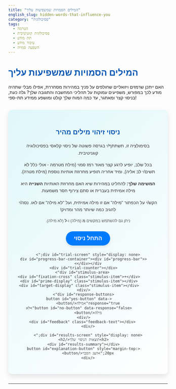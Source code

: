 ```yaml
---
title: "המילים הסמויות שמשפיעות עליך"
english_slug: hidden-words-that-influence-you
category: "פסיכולוגיה"
tags:
  - הטרמה
  - פסיכולוגיה קוגניטיבית
  - תת מודע
  - עיבוד מידע
  - השפעה סמויה
---
```

# המילים הסמויות שמשפיעות עליך

האם ייתכן שרמזים ויזואליים שחולפים על פניך במהירות מסחררת, אפילו מבלי שתהיה מודע לכך במפורש, משפיעים עמוקות על תהליכי המחשבה והתגובה שלך? גלה כעת, בניסוי קצר ומאתגר, עד כמה המוח שלך קולט ומושפע ממידע תת-ספי!

<div id="app-container">
    <div id="initial-screen">
         <h2>ניסוי זיהוי מילים מהיר</h2>
        <p>בסימולציה זו, תשתתף/י בגרסה פשוטה של ניסוי קלאסי בפסיכולוגיה קוגניטיבית.</p>
        <p>בכל שלב, יופיע לרגע קצר מאוד רמז סמוי (מילת מטרמה - אולי כלל לא תשים/י לב אליה), ומיד אחריה תופיע מחרוזת אותיות נוספת (מילת מטרה).</p>
        <p><strong>המשימה שלך:</strong> להחליט במהירות שיא האם מחרוזת האותיות <strong>השנייה</strong> היא מילה אמיתית בעברית או סתם צירוף חסר משמעות.</p>
        <p>הקש/י על הכפתור "מילה" אם זו מילה אמיתית, ועל "לא מילה" אם לאו. נסה/י להגיב כמה שיותר מהר ומדויק!</p>
        <p class="tip">ניתן גם להשתמש במקשים <strong>מ</strong> (מילה) ו-<strong>ל</strong> (לא מילה).</p>
        <button id="start-button">התחל ניסוי</button>
    </div>

    <div id="trial-screen" style="display: none;">
        <div id="progress-bar-container"><div id="progress-bar"></div></div>
        <div id="trial-counter"></div>
         <div id="stimulus-area">
            <div id="fixation-cross" class="stimulus-item">+</div>
            <div id="prime-display" class="stimulus-item"></div>
            <div id="target-display" class="stimulus-item"></div>
        </div>
        <div id="response-buttons">
            <button id="yes-button" data-response="true">מילה</button>
            <button id="no-button" data-response="false">לא מילה</button>
        </div>
         <div id="feedback" class="feedback-text"></div>
    </div>

    <div id="results-screen" style="display: none;">
        <h2>תוצאות הניסוי שלך</h2>
        <div id="results-summary"></div>
        <button id="explanation-button" style="margin-top: 20px;">הצג הסבר</button>
    </div>
</div>

<div id="explanation-content" style="display: none;">
    <h2>מה למדנו? תופעת ההטרמה (Priming)</h2>
    <ul>
        <li><strong>מהי תופעת ההטרמה בפסיכולוגיה קוגניטיבית?</strong><br>הטרמה היא תופעה שבה חשיפה קודמת לגירוי (מילת מטרמה או Prime) משפיעה על האופן שבו המוח מעבד גירוי מאוחר יותר (מילת מטרה או Target), לרוב על ידי הפיכת העיבוד למהיר או קל יותר. ההשפעה יכולה להתרחש גם כשהחשיפה הראשונית אינה מודעת או קצרה מכדי עיבוד מלא ומודע.</li>
        <li><strong>כיצד הטרמה משפיעה על מחשבות ותגובות, אפילו ללא מודעות?</strong><br>חשיפה קצרה, אפילו לשבריר שנייה, יכולה "להפעיל" (לעשות אקטיבציה) מושגים קשורים במוח (מילים, אסוציאציות). הפעלה מוקדמת זו מקלה על זיהוי או עיבוד של מידע קשור בהמשך, וכך משפיעה על תגובות, שיפוטים והחלטות, מבלי שנהיה מודעים כלל למקור ההשפעה. המוח שלנו פועל כל הזמן ברמה אוטומטית ולא מודעת, קולט ומעבד מידע סמוי.</li>
        <li><strong>סוגי הטרמה: סמנטית, אסוציאטיבית ותפיסתית.</strong><br>הטרמה <strong>סמנטית</strong>: מילים קשורות במשמעות ("רופא" <- "אחות"). הטרמה <strong>אסוציאטיבית</strong>: מילים שנוטות להופיע יחד ("לחם" <- "חמאה"). הטרמה <strong>תפיסתית</strong>: דמיון במאפיינים פיזיים (למשל, צורה או קו). הניסוי שביצעת מתמקד בהטרמה סמנטית/אסוציאטיבית.</li>
        <li><strong>משימת ההחלטה הלקסיקלית (Lexical Decision Task).</strong><br>זו משימה ניסויית סטנדרטית שבה המשתתף מחליט במהירות האם מחרוזת אותיות היא מילה אמיתית בשפה. זו דרך מצוינת למדוד כמה מהר ויעיל המוח ניגש למאגר המילים שלו.</li>
        <li><strong>אופן ביצוע ניסויי הטרמה עם משימה זו.</strong><br>כמו בניסוי שחווית: מציגים Prime קצר מאוד (כמה עשרות מילישניות) ואז מיד את ה-Target. המשימה היא להחליט על ה-Target. לעיתים קרובות ה-Prime כה קצר שהוא לא מעובד במודע.</li>
        <li><strong>מדוע זמן התגובה (Reaction Time - RT) הוא המדד המרכזי?</strong><br>זמן התגובה הוא אינדיקטור ישיר למהירות ויעילות העיבוד הקוגניטיבי. תגובה מהירה יותר = עיבוד "זורם" יותר. הטרמה מקצרת את זמן התגובה למילים קשורות, וזהו "אפקט ההטרמה" - ה-Prime הכין את המוח לעיבוד ה-Target.</li>
        <li><strong>הממצאים הטיפוסיים.</strong><br>ברוב ניסויי ההטרמה הסמנטית/אסוציאטיבית, אנשים מגיבים מהר יותר ו/או מדויק יותר כאשר ה-Prime קשור ל-Target (למשל, "מיטה" לפני "שינה"), לעומת Prime לא קשור ("ענן" לפני "שינה"). ההפרש הזה בזמני התגובה (Priming Effect) הוא ההוכחה להשפעת הגירוי הסמוי.</li>
        <li><strong>הסבר אפשרי לתופעה: אקטיבציה של רשתות סמנטיות.</strong><br>הידע שלנו מאורגן כרשת של מושגים מקושרים במוח. חשיפה ל-Prime מפעילה את הייצוג שלו ברשת, והפעלה זו מתפשטת דרך הקשרים למושגים קשורים. כשה-Target מופיע, אם הוא כבר "מופעל למחצה" בזכות ה-Prime, הוא מזוהה ומעובד מהר יותר.</li>
        <li><strong>השלכות בחיי היומיום.</strong><br>הטרמה היא לא רק תופעת מעבדה; היא משפיעה עלינו כל הזמן! היא רלוונטית להבנת קריאה, השפעות פרסום (גם סמוי), יצירת סטריאוטיפים והשפעתם על שיפוטים, והבנת תהליכי עיבוד מידע אוטומטיים ולא מודעים שמעצבים את התפיסה והתגובות שלנו בעולם.</li>
    </ul>
</div>


<style>
    @import url('https://fonts.googleapis.com/css2?family=Heebo:wght@300;400;700&display=swap');

    #app-container {
        font-family: 'Heebo', sans-serif;
        direction: rtl;
        text-align: center;
        margin: 30px auto; /* Center the container */
        padding: 30px;
        border-radius: 12px;
        max-width: 650px;
        background: linear-gradient(135deg, #e0f7fa, #ffffff); /* Subtle gradient */
        box-shadow: 0 8px 16px rgba(0, 0, 0, 0.1);
        color: #333;
        overflow: hidden; /* Prevents shadow issues with internal elements */
    }

     h1, h2 {
        color: #0056b3; /* A strong blue */
        margin-bottom: 20px;
        font-weight: 700;
    }

    #initial-screen p {
        margin-bottom: 15px;
        line-height: 1.6;
    }

     .tip {
         font-size: 0.9em;
         color: #555;
         margin-top: 15px;
     }


    #start-button, #yes-button, #no-button, #explanation-button {
        padding: 12px 25px;
        font-size: 18px;
        cursor: pointer;
        margin: 8px;
        border: none;
        border-radius: 30px; /* Pill shape */
        color: white;
        font-weight: 700;
        transition: all 0.3s ease;
        box-shadow: 0 4px 8px rgba(0, 0, 0, 0.1);
    }

    #start-button {
         background-color: #007bff; /* Primary blue */
    }
     #start-button:hover {
         background-color: #0056b3;
         box-shadow: 0 6px 12px rgba(0, 0, 0, 0.15);
     }

    #yes-button {
        background-color: #28a745; /* Success green */
    }
     #yes-button:hover {
        background-color: #218838;
         box-shadow: 0 6px 12px rgba(0, 0, 0, 0.15);
     }


    #no-button {
        background-color: #dc3545; /* Danger red */
    }
     #no-button:hover {
        background-color: #c82333;
         box-shadow: 0 6px 12px rgba(0, 0, 0, 0.15);
     }

     #explanation-button {
        background-color: #6c757d; /* Secondary grey */
         margin-left: auto;
         margin-right: auto;
         display: block; /* Center button */
    }
     #explanation-button:hover {
        background-color: #5a6268;
         box-shadow: 0 6px 12px rgba(0, 0, 0, 0.15);
     }

     button:active {
         transform: scale(0.98); /* Add a slight press effect */
         box-shadow: 0 2px 4px rgba(0, 0, 0, 0.2);
     }


    #trial-screen {
         position: relative; /* Needed for absolute positioning of children */
         min-height: 300px; /* Ensure screen has height */
         display: flex;
         flex-direction: column;
         justify-content: center;
         align-items: center;
    }

     #progress-bar-container {
        width: 100%;
        height: 8px;
        background-color: #eee;
        border-radius: 4px;
        overflow: hidden;
        margin-bottom: 20px;
     }

     #progress-bar {
        height: 100%;
        width: 0%;
        background-color: #007bff;
        transition: width 0.3s ease-in-out;
     }

    #trial-counter {
        font-size: 1em;
        color: #555;
        margin-bottom: 20px;
        min-height: 1.2em; /* Reserve space */
    }


    #stimulus-area {
        position: relative; /* Container for positioned items */
        width: 100%;
        min-height: 150px; /* Enough space for stimuli */
        display: flex; /* Use flex to center the container itself */
        justify-content: center;
        align-items: center;
        flex-grow: 1; /* Allow stimulus area to take available space */
    }

    .stimulus-item {
         position: absolute; /* Position all items in the same spot */
         top: 50%;
         left: 50%;
         transform: translate(-50%, -50%);
         font-weight: bold;
         opacity: 0; /* Start invisible */
         transition: opacity 0.05s linear; /* Fast fade transition */
    }

     #fixation-cross {
         font-size: 36px;
         color: #555;
         transition: opacity 0.1s ease-out; /* Slightly slower fade for cross */
     }

    #prime-display {
        font-size: 28px;
        color: #007bff;
    }

    #target-display {
        font-size: 60px; /* Larger for emphasis */
        color: #333;
    }

     #response-buttons {
        margin-top: 30px;
        z-index: 10; /* Ensure buttons are clickable over stimulus area */
     }

    .feedback-text {
        margin-top: 20px;
        font-size: 20px;
        font-weight: bold;
        min-height: 1.5em; /* Reserve space */
        opacity: 0;
        transition: opacity 0.3s ease-out;
    }

    #results-screen {
        margin-top: 20px;
        text-align: right; /* Align results text right */
        padding: 20px;
        background-color: #e9ecef; /* Light grey background */
        border-radius: 8px;
        box-shadow: inset 0 2px 4px rgba(0, 0, 0, 0.05);
    }

    #results-screen h2 {
        text-align: center;
        margin-bottom: 15px;
        color: #0056b3;
    }

    #results-summary p {
        margin-bottom: 10px;
        line-height: 1.5;
    }

     #explanation-content {
         margin-top: 30px; /* More space from results */
         padding: 25px;
         border: 1px solid #b3e5fc; /* Light blue border */
         border-radius: 8px;
         background-color: #e1f5fe; /* Very light blue */
         text-align: right;
         line-height: 1.6;
         box-shadow: 0 4px 8px rgba(0, 0, 0, 0.08);
    }

    #explanation-content h2 {
        text-align: center;
        margin-bottom: 20px;
         color: #004085; /* Darker blue for explanation header */
    }

    #explanation-content ul {
        list-style: disc; /* Use standard bullets */
        padding-right: 20px; /* Padding for bullets */
    }

    #explanation-content li {
        margin-bottom: 20px; /* More space between points */
        padding-bottom: 15px;
        border-bottom: 1px dashed #b3e0dc; /* Dashed separator */
    }

     #explanation-content li:last-child {
         border-bottom: none; /* No border after last item */
     }

     #explanation-content li strong {
         display: block;
         margin-bottom: 8px;
         color: #0056b3; /* Highlight key terms */
     }


</style>

<script>
    const initialScreen = document.getElementById('initial-screen');
    const trialScreen = document.getElementById('trial-screen');
    const resultsScreen = document.getElementById('results-screen');
    const stimulusAreaDiv = document.getElementById('stimulus-area');
    const fixationCross = document.getElementById('fixation-cross');
    const primeDisplay = document.getElementById('prime-display');
    const targetDisplay = document.getElementById('target-display');
    const responseButtonsDiv = document.getElementById('response-buttons');
    const startButton = document.getElementById('start-button');
    const yesButton = document.getElementById('yes-button');
    const noButton = document.getElementById('no-button');
    const feedbackDiv = document.getElementById('feedback');
    const resultsSummary = document.getElementById('results-summary');
    const explanationButton = document.getElementById('explanation-button');
    const explanationContent = document.getElementById('explanation-content');
    const trialCounterDiv = document.getElementById('trial-counter');
    const progressBar = document.getElementById('progress-bar');

    let trials = [
        // Related Word Pairs
        { prime: 'אחות', target: 'בית חולים', isWord: true, relation: 'related' },
        { prime: 'לחם', target: 'חמאה', isWord: true, relation: 'related' },
        { prime: 'קפה', target: 'תה', isWord: true, relation: 'related' },
        { prime: 'שמש', target: 'יום', isWord: true, relation: 'related' },
        { prime: 'כיסא', target: 'שולחן', isWord: true, relation: 'related' },
        { prime: 'רופא', target: 'מרפאה', isWord: true, relation: 'related' },
        { prime: 'גבוה', target: 'נמוך', isWord: true, relation: 'related' }, // Antonyms
        { prime: 'ציפור', target: 'קן', isWord: true, relation: 'related' },
        { prime: 'מים', target: 'אש', isWord: true, relation: 'related' }, // Antonyms
        { prime: 'דבש', target: 'מתוק', isWord: true, relation: 'related' },
        { prime: 'תלמיד', target: 'בית ספר', isWord: true, relation: 'related' },
        { prime: 'מלחמה', target: 'שלום', isWord: true, relation: 'related' }, // Antonyms

        // Unrelated Word Pairs
        { prime: 'ענן', target: 'בית חולים', isWord: true, relation: 'unrelated' },
        { prime: 'כיסא', target: 'חמאה', isWord: true, relation: 'unrelated' },
        { prime: 'סלע', target: 'תה', isWord: true, relation: 'unrelated' },
        { prime: 'ספר', target: 'יום', isWord: true, relation: 'unrelated' },
        { prime: 'ענן', target: 'שולחן', isWord: true, relation: 'unrelated' },
        { prime: 'שעון', target: 'מרפאה', isWord: true, relation: 'unrelated' },
        { prime: 'רחב', target: 'נמוך', isWord: true, relation: 'unrelated' },
        { prime: 'מכונית', target: 'קן', isWord: true, relation: 'unrelated' },
        { prime: 'עץ', target: 'שמיים', isWord: true, relation: 'unrelated' },
        { prime: 'אבן', target: 'מתוק', isWord: true, relation: 'unrelated' },
        { prime: 'נהר', target: 'בית ספר', isWord: true, relation: 'unrelated' },
        { prime: 'פרח', target: 'שלום', isWord: true, relation: 'unrelated' },


        // Non-word targets (Prime can be anything, doesn't matter for non-words)
        { prime: 'שולחן', target: 'בלבץ', isWord: false, relation: 'nonword' },
        { prime: 'ענן', target: 'בלבץ', isWord: false, relation: 'nonword' },
        { prime: 'קפה', target: 'צקרה', isWord: false, relation: 'nonword' },
        { prime: 'סלע', target: 'צקרה', isWord: false, relation: 'nonword' },
        { prime: 'כיסא', target: 'טלקח', isWord: false, relation: 'nonword' },
        { prime: 'ענן', target: 'טלקח', isWord: false, relation: 'nonword' },
        { prime: 'רופא', target: 'שפרע', isWord: false, relation: 'nonword' },
        { prime: 'שעון', target: 'שפרע', isWord: false, relation: 'nonword' },
         { prime: 'שמש', target: 'גבבה', isWord: false, relation: 'nonword' },
         { prime: 'ספר', target: 'גבבה', isWord: false, relation: 'nonword' },
         { prime: 'לחם', target: 'דרכף', isWord: false, relation: 'nonword' },
         { prime: 'כיסא', target: 'דרכף', isWord: false, relation: 'nonword' },
         { prime: 'דבש', target: 'חנרש', isWord: false, relation: 'nonword' },
         { prime: 'תלמיד', target: 'חנרש', isWord: false, relation: 'nonword' },
         { prime: 'מלחמה', target: 'קטבל', isWord: false, relation: 'nonword' },
         { prime: 'פרח', target: 'קטבל', isWord: false, relation: 'nonword' },

    ];

    let currentTrialIndex = 0;
    let startTime = 0;
    const results = []; // Store { rt, correct, relation, isWord } for each trial
    const primeDuration = 60; // ms (Classic range is 50-100ms)
    const fixationDuration = 500; // ms - time showing the '+'
    const feedbackDuration = 700; // ms - duration to show feedback and wait before next trial

    // Preload some characters/fonts to avoid flicker? Maybe overkill for this, but good practice.

    function shuffleArray(array) {
        const shuffled = [...array]; // Create a copy
        for (let i = shuffled.length - 1; i > 0; i--) {
            const j = Math.floor(Math.random() * (i + 1));
            [shuffled[i], shuffled[j]] = [shuffled[j], shuffled[i]]; // Swap elements
        }
        return shuffled;
    }

    let shuffledTrials = [];

    function startSimulation() {
        initialScreen.style.display = 'none';
        resultsScreen.style.display = 'none';
        explanationContent.style.display = 'none';
        explanationButton.style.display = 'none';
        trialScreen.style.display = 'flex'; // Use flex for trial screen layout
        responseButtonsDiv.style.display = 'none'; // Buttons start hidden
        feedbackDiv.style.opacity = 0;
        results.length = 0; // Clear previous results
        currentTrialIndex = 0;
        shuffledTrials = shuffleArray(trials); // Randomize trial order
        updateProgressBar();
        updateTrialCounter();
        runTrial();
    }

    function updateProgressBar() {
        const progress = (currentTrialIndex / shuffledTrials.length) * 100;
        progressBar.style.width = `${progress}%`;
    }

     function updateTrialCounter() {
         trialCounterDiv.textContent = `שלב ${currentTrialIndex + 1} מתוך ${shuffledTrials.length}`;
     }


    function runTrial() {
        if (currentTrialIndex >= shuffledTrials.length) {
            endSimulation();
            return;
        }

        const trial = shuffledTrials[currentTrialIndex];

        // Reset displays and hide feedback/buttons
        primeDisplay.textContent = '';
        primeDisplay.style.opacity = 0;
        targetDisplay.textContent = '';
        targetDisplay.style.opacity = 0;
        feedbackDiv.style.opacity = 0;
        responseButtonsDiv.style.display = 'none';
         fixationCross.style.opacity = 0; // Ensure cross is hidden initially


        // 1. Show Fixation Cross
        fixationCross.style.opacity = 1;
        setTimeout(() => {
            fixationCross.style.opacity = 0; // Hide cross

            // 2. Show Prime
             primeDisplay.textContent = trial.prime;
             primeDisplay.style.opacity = 1;


            setTimeout(() => {
                // 3. Hide Prime & Show Target Immediately
                primeDisplay.style.opacity = 0; // Hide prime

                 targetDisplay.textContent = trial.target;
                 targetDisplay.style.opacity = 1;

                startTime = performance.now(); // Start timing when target appears
                responseButtonsDiv.style.display = 'block'; // Show buttons
                addKeyListener(); // Add keyboard listener when buttons are visible

            }, primeDuration); // Prime duration

        }, fixationDuration); // Fixation duration
    }

    function handleResponse(isUserWord) {
        removeKeyListener(); // Remove keyboard listener immediately after response

        const endTime = performance.now();
        const reactionTime = endTime - startTime;
        const trial = shuffledTrials[currentTrialIndex];
        const isCorrect = isUserWord === trial.isWord;

        // Disable buttons immediately after response (visual cue handled by CSS active state)
         // responseButtonsDiv.style.display = 'none'; // Wait until feedback fades to hide buttons

        // Store result
        results.push({
            rt: reactionTime,
            correct: isCorrect,
            relation: trial.relation,
            isWord: trial.isWord,
            prime: trial.prime, // Store for debugging/analysis if needed
            target: trial.target // Store for debugging/analysis if needed
        });

        // Show brief feedback
        feedbackDiv.textContent = isCorrect ? 'נכון!' : 'לא נכון!';
        feedbackDiv.style.color = isCorrect ? '#28a745' : '#dc3545';
        feedbackDiv.style.opacity = 1;

        currentTrialIndex++;
        updateProgressBar();
        updateTrialCounter();

        // Clear displays and move to next trial after feedback duration
        setTimeout(() => {
             targetDisplay.style.opacity = 0; // Hide target
             feedbackDiv.style.opacity = 0; // Hide feedback
             responseButtonsDiv.style.display = 'none'; // Hide buttons
            runTrial();
        }, feedbackDuration);
    }

    function addKeyListener() {
        window.addEventListener('keydown', handleKeyPress);
    }

    function removeKeyListener() {
        window.removeEventListener('keydown', handleKeyPress);
    }

    function handleKeyPress(event) {
        // Check if buttons are currently displayed
        if (responseButtonsDiv.style.display !== 'none') {
            if (event.key === 'מ') { // Hebrew 'Mem' for 'מילה'
                handleResponse(true);
            } else if (event.key === 'ל') { // Hebrew 'Lamed' for 'לא מילה'
                handleResponse(false);
            }
        }
    }


    function endSimulation() {
        trialScreen.style.display = 'none';
        responseButtonsDiv.style.display = 'none';
        feedbackDiv.style.opacity = 0;

        // Calculate average RTs for correct word responses based on relation
        const correctWordResponses = results.filter(r => r.correct && r.isWord && (r.relation === 'related' || r.relation === 'unrelated'));

        const relatedRTs = correctWordResponses
            .filter(r => r.relation === 'related')
            .map(r => r.rt);

        const unrelatedRTs = correctWordResponses
            .filter(r => r.relation === 'unrelated')
            .map(r => r.rt);

        const avgRelatedRT = relatedRTs.length > 0 ? relatedRTs.reduce((sum, rt) => sum + rt, 0) / relatedRTs.length : 0;
        const avgUnrelatedRT = unrelatedRTs.length > 0 ? unrelatedRTs.reduce((sum, rt) => sum + rt, 0) / unrelatedRTs.length : 0;

         // Calculate accuracy for words and non-words
         const wordResponses = results.filter(r => r.isWord);
         const nonWordResponses = results.filter(r => !r.isWord);
         const correctWordCount = wordResponses.filter(r => r.correct).length;
         const correctNonWordCount = nonWordResponses.filter(r => r.correct).length;
         const wordAccuracy = wordResponses.length > 0 ? (correctWordCount / wordResponses.length) * 100 : 0;
         const nonWordAccuracy = nonWordResponses.length > 0 ? (correctNonWordCount / nonWordResponses.length) * 100 : 0;
         const overallAccuracy = results.length > 0 ? results.filter(r => r.correct).length / results.length * 100 : 0;


        resultsScreen.style.display = 'block';

        let resultsHTML = `
            <p><strong>דיוק כולל:</strong> ${overallAccuracy.toFixed(1)}%</p>
            <p><strong>דיוק בזיהוי מילים:</strong> ${wordAccuracy.toFixed(1)}%</p>
            <p><strong>דיוק בזיהוי לא-מילים:</strong> ${nonWordAccuracy.toFixed(1)}%</p>
            <br/>
        `;


        if (avgRelatedRT > 0 && avgUnrelatedRT > 0) {
             resultsHTML += `
                <p>זמן תגובה ממוצע (תגובות נכונות בלבד) עבור <strong>מילים קשורות</strong>: ${avgRelatedRT.toFixed(0)} מילישניות</p>
                <p>זמן תגובה ממוצע (תגובות נכונות בלבד) עבור <strong>מילים לא קשורות</strong>: ${avgUnrelatedRT.toFixed(0)} מילישניות</p>
                <br>
                <p><strong>הפרש זמן תגובה (אפקט הטרמה):</strong> ${Math.abs(avgUnrelatedRT - avgRelatedRT).toFixed(0)} מילישניות</p>
            `;

            if (avgRelatedRT < avgUnrelatedRT) {
                resultsHTML += `<p style="color: #28a745; font-weight: bold;">כצפוי בניסויי הטרמה, הייתה לך תגובה מהירה יותר למילים קשורות! המוח שלך עבד מהר יותר בזכות הרמז הסמוי.</p>`;
            } else if (avgRelatedRT > avgUnrelatedRT) {
                 resultsHTML += `<p style="color: #ffc107; font-weight: bold;">בניסוי זה, זמן התגובה למילים קשורות היה מעט ארוך יותר. לעיתים קרובות האפקט קטן ומשתנה מאדם לאדם. בניסויים גדולים יותר, אפקט ההטרמה הקשורה בדרך כלל ברור יותר.</p>`;
            } else {
                 resultsHTML += `<p style="color: #ffc107; font-weight: bold;">זמני התגובה למילים קשורות ולא קשורות היו דומים מאוד בניסוי זה. האפקט יכול להיות עדין ומשתנה. בניסויים גדולים יותר, הוא לרוב מובהק יותר.</p>`;
            }

        } else {
            resultsHTML += "<p>לא נאספו מספיק תגובות נכונות על מילים קשורות ולא קשורות כדי לחשב ממוצעים משמעותיים.</p>";
        }

        resultsSummary.innerHTML = resultsHTML;
        explanationButton.style.display = 'block'; // Show explanation button
    }


    // Event Listeners
    startButton.addEventListener('click', startSimulation);
    yesButton.addEventListener('click', () => handleResponse(true));
    noButton.addEventListener('click', () => handleResponse(false));
     explanationButton.addEventListener('click', () => {
        if (explanationContent.style.display === 'none') {
            explanationContent.style.display = 'block';
            explanationButton.textContent = 'הסתר הסבר';
        } else {
            explanationContent.style.display = 'none';
            explanationButton.textContent = 'הצג הסבר';
        }
    });

    // Initial state setup (optional, but good practice)
    initialScreen.style.display = 'block';
    trialScreen.style.display = 'none';
    resultsScreen.style.display = 'none';
    explanationContent.style.display = 'none';
    explanationButton.style.display = 'none';


</script>
---
```